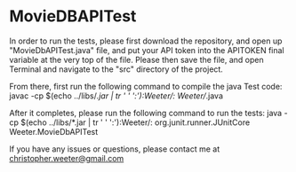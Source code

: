 # MovieDBAPITest

In order to run the tests, please first download the repository, and open up "MovieDbAPITest.java" file, and put your API token into the
APITOKEN final variable at the very top of the file. Please then save the file, and open Terminal and navigate to the "src" directory 
of the project. 

From there, first run the following command to compile the java Test code:
javac -cp $(echo ../libs/*.jar | tr ' ' ':'):Weeter/: Weeter/*.java

After it completes, please run the following command to run the tests:
java -cp $(echo ../libs/*.jar | tr ' ' ':'):Weeter/: org.junit.runner.JUnitCore Weeter.MovieDbAPITest

If you have any issues or questions, please contact me at christopher.weeter@gmail.com
